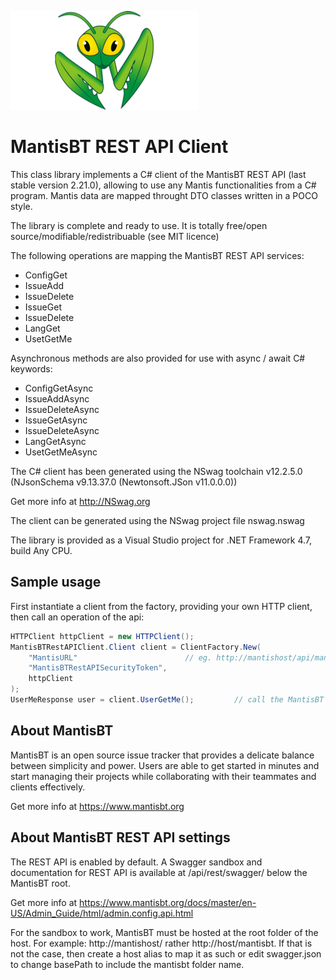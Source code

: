 ![](https://raw.githubusercontent.com/franck-gaspoz/MantisBTRestAPIClient/master/mantisbt-logo.png)

# MantisBT REST API Client

This class library implements a C# client of the MantisBT REST API (last stable version 2.21.0), allowing to use any Mantis functionalities from a C# program.
Mantis data are mapped throught DTO classes written in a POCO style.

The library is complete and ready to use.
It is totally free/open source/modifiable/redistribuable (see MIT licence)

The following operations are mapping the MantisBT REST API services:

- ConfigGet
- IssueAdd
- IssueDelete
- IssueGet
- IssueDelete
- LangGet
- UsetGetMe

Asynchronous methods are also provided for use with async / await C# keywords:

- ConfigGetAsync
- IssueAddAsync
- IssueDeleteAsync
- IssueGetAsync
- IssueDeleteAsync
- LangGetAsync
- UsetGetMeAsync

The C# client has been generated using the NSwag toolchain v12.2.5.0
(NJsonSchema v9.13.37.0 (Newtonsoft.JSon v11.0.0.0))

Get more info at http://NSwag.org

The client can be generated using the NSwag project file nswag.nswag

The library is provided as a Visual Studio project for .NET Framework 4.7, build Any CPU.

## Sample usage

First instantiate a client from the factory, providing your own HTTP client, then call an operation of the api:

```csharp
HTTPClient httpClient = new HTTPClient();
MantisBTRestAPIClient.Client client = ClientFactory.New(
    "MantisURL"                        // eg. http://mantishost/api/mantisbt/api/rest/
    "MantisBTRestAPISecurityToken",
    httpClient
);
UserMeResponse user = client.UserGetMe();         // call the MantisBT REST API
```

## About MantisBT

MantisBT is an open source issue tracker that provides a delicate balance between simplicity and power. 
Users are able to get started in minutes and start managing their projects while collaborating with their teammates and clients effectively. 

Get more info at https://www.mantisbt.org

## About MantisBT REST API settings

The REST API is enabled by default. A Swagger sandbox and documentation for REST API is available at /api/rest/swagger/ below the MantisBT root.

Get more info at https://www.mantisbt.org/docs/master/en-US/Admin_Guide/html/admin.config.api.html

For the sandbox to work, MantisBT must be hosted at the root folder of the host. For example: http://mantishost/ rather http://host/mantisbt.  If that is not the case, then create a host alias to map it as such or edit swagger.json to change basePath to include the mantisbt folder name.
